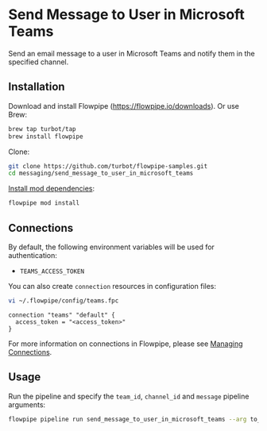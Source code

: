 # Send Message to User in Microsoft Teams

Send an email message to a user in Microsoft Teams and notify them in the specified channel.

## Installation

Download and install Flowpipe (https://flowpipe.io/downloads). Or use Brew:

```sh
brew tap turbot/tap
brew install flowpipe
```

Clone:

```sh
git clone https://github.com/turbot/flowpipe-samples.git
cd messaging/send_message_to_user_in_microsoft_teams
```

[Install mod dependencies](https://flowpipe.io/docs/build/mod-dependencies#mod-dependencies):

```sh
flowpipe mod install
```

## Connections

By default, the following environment variables will be used for authentication:

- `TEAMS_ACCESS_TOKEN`

You can also create `connection` resources in configuration files:

```sh
vi ~/.flowpipe/config/teams.fpc
```

```hcl
connection "teams" "default" {
  access_token = "<access_token>"
}
```

For more information on connections in Flowpipe, please see [Managing Connections](https://flowpipe.io/docs/run/connections).

## Usage

Run the pipeline and specify the `team_id`, `channel_id` and `message` pipeline arguments:

```sh
flowpipe pipeline run send_message_to_user_in_microsoft_teams --arg to_email='bar@foo.com' --arg subject='Hello from Flowpipe!' --arg content=Hello --arg channel_id='19:fake@thread.tacv2' --arg team_id=fake-team-id
```
